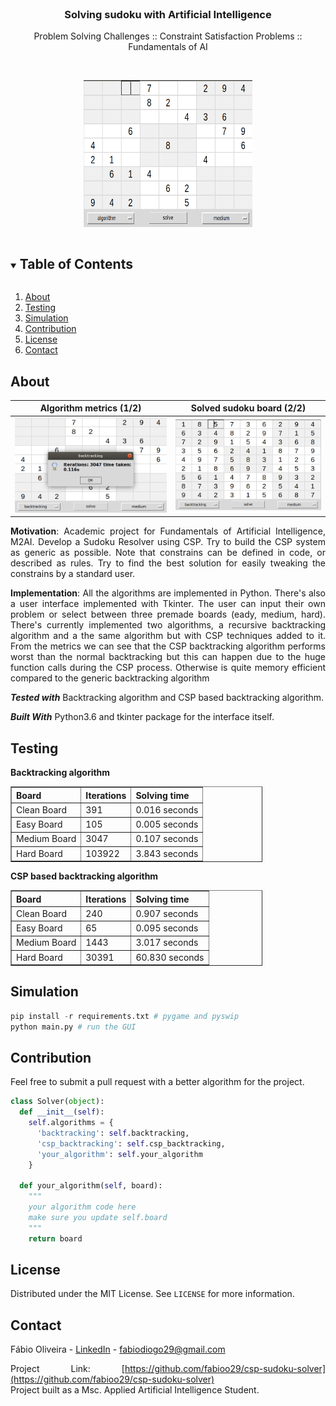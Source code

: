 <!-- PROJECT LOGO -->
<br />
<p align="center">

  <h3 align="center">Solving sudoku with Artificial Intelligence</h3>

  <p align="center">
    Problem Solving Challenges :: Constraint Satisfaction Problems :: Fundamentals of AI 
    <br />
  </p>
  </br>
  <p align="center">
    <img src="images/start.png" alt="original wumpus world map" width="270" height="235" />
  </p>
</p>

<!-- TABLE OF CONTENTS -->
<details open="open">
  <summary><h2 style="display: inline-block">Table of Contents</h2></summary>
  <ol>
    <li><a href="#about">About</a></li>
    <li><a href="#testing">Testing</a></li>
    <li><a href="#simulation">Simulation</a></li>
    <li><a href="#contribution">Contribution</a></li>
    <li><a href="#license">License</a></li>
    <li><a href="#contact">Contact</a></li>
  </ol>
</details>

<!-- ABOUT THE PROJECT -->

## About

|            Algorithm metrics (1/2)            |              Solved sudoku board (2/2)               |
| :-------------------------------------------: | :--------------------------------------------------: |
| ![Product Name Screen Shot](images/solve.png) | ![Product Name Screen Shot](images/solved_stage.png) |

<div style="text-align: justify">
  
**Motivation**: Academic project for Fundamentals of Artificial Intelligence, M2AI. Develop a Sudoku Resolver using CSP. Try to build the CSP system as generic as possible. Note that constrains can be defined in code, or described as rules. Try to find the best solution for easily tweaking the constrains by a standard user.

**Implementation**: All the algorithms are implemented in Python. There's also a user interface implemented with Tkinter. The user can input their own problem or select between three premade boards (eady, medium, hard). There's currently implemented two algorithms, a recursive backtracking algorithm and a the same algorithm but with CSP techniques added to it. From the metrics we can see that the CSP backtracking algorithm performs worst than the normal backtracking but this can happen due to the huge function calls during the CSP process. Otherwise is quite memory efficient compared to the generic backtracking algorithm 
  
**_Tested with_** Backtracking algorithm and CSP based backtracking algorithm.

**_Built With_** Python3.6 and tkinter package for the interface itself.

<!-- TESTING -->

## Testing

**Backtracking algorithm**

<!-- create a center table of metrics fro each algorithm-->
<table align="center" border="1" cellpadding="5" cellspacing="0" style="width:80%">
  <tr>
    <th>Board</th>
    <th>Iterations</th>
    <th>Solving time</th>
  </tr>
  <tr>
    <td>Clean Board</td>
    <td>391</td>
    <td>0.016 seconds</td>
  </tr>
  <tr>
    <td>Easy Board</td>
    <td>105</td>
    <td>0.005 seconds</td>
  </tr>
  <tr>
    <td>Medium Board</td>
    <td>3047</td>
    <td>0.107 seconds</td>
  </tr>
  <tr>
    <td>Hard Board</td>
    <td>103922</td>
    <td>3.843 seconds</td>
  </tr>
</table>

**CSP based backtracking algorithm**

<!-- create a center table of metrics fro each algorithm-->
<table align="center" border="1" cellpadding="5" cellspacing="0" style="width:80%">
  <tr>
    <th>Board</th>
    <th>Iterations</th>
    <th>Solving time</th>
  </tr>
  <tr>
    <td>Clean Board</td>
    <td>240</td>
    <td>0.907 seconds</td>
  </tr>
  <tr>
    <td>Easy Board</td>
    <td>65</td>
    <td>0.095 seconds</td>
  </tr>
  <tr>
    <td>Medium Board</td>
    <td>1443</td>
    <td>3.017 seconds</td>
  </tr>
  <tr>
    <td>Hard Board</td>
    <td>30391</td>
    <td>60.830 seconds</td>
  </tr>
</table>

<!-- SIMULATION -->

## Simulation

```python
pip install -r requirements.txt # pygame and pyswip
python main.py # run the GUI
```

## Contribution

Feel free to submit a pull request with a better algorithm for the project.

```python
class Solver(object):
  def __init__(self):
    self.algorithms = {
      'backtracking': self.backtracking,
      'csp_backtracking': self.csp_backtracking,
      'your_algorithm': self.your_algorithm
    }

  def your_algorithm(self, board):
    """
    your algorithm code here
    make sure you update self.board
    """
    return board
```

## License

Distributed under the MIT License. See `LICENSE` for more information.

<!-- CONTACT -->

## Contact

Fábio Oliveira - [LinkedIn](https://www.linkedin.com/in/fabioo29/) - fabiodiogo29@gmail.com

Project Link: [https://github.com/fabioo29/csp-sudoku-solver](https://github.com/fabioo29/csp-sudoku-solver)  
Project built as a Msc. Applied Artificial Intelligence Student.
